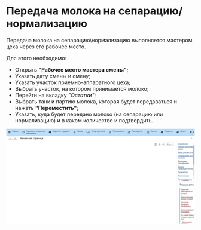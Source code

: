 # Передача молока на сепарацию/нормализацию

Передача молока на сепарацию\\нормализацию выполняется мастером цеха через его рабочее место.

Для этого необходимо:

- Открыть **"Рабочее место мастера смены"**;
- Указать дату смены и смену;
- Указать участок приемно-аппаратного цеха;
- Выбрать участок, на котором принимается молоко;
- Перейти на вкладку *"Остатки"*;
- Выбрать танк и партию молока, которая будет передаваться и нажать **"Переместить"**;
- Указать, куда будет передано молоко (на сепарацию или нормализацию) и в каком количестве и подтвердить.

![](TransferMilkToSeparation.assets/1.gif)
